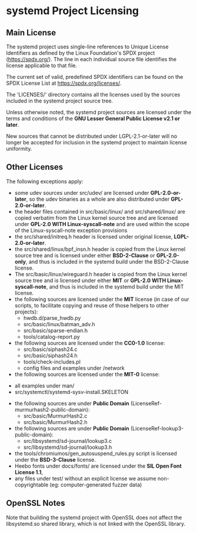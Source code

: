 # systemd Project Licensing

## Main License

The systemd project uses single-line references to Unique License Identifiers as
defined by the Linux Foundation's SPDX project (https://spdx.org/). The line in
each individual source file identifies the license applicable to that file.

The current set of valid, predefined SPDX identifiers can be found on the SPDX
License List at https://spdx.org/licenses/.

The 'LICENSES/' directory contains all the licenses used by the sources included in
the systemd project source tree.

Unless otherwise noted, the systemd project sources are licensed under the terms
and conditions of the **GNU Lesser General Public License v2.1 or later**.

New sources that cannot be distributed under LGPL-2.1-or-later will no longer
be accepted for inclusion in the systemd project to maintain license uniformity.

## Other Licenses

The following exceptions apply:

 * some udev sources under src/udev/ are licensed under **GPL-2.0-or-later**, so the
   udev binaries as a whole are also distributed under **GPL-2.0-or-later**.
 * the header files contained in src/basic/linux/ and src/shared/linux/ are copied
   verbatim from the Linux kernel source tree and are licensed under **GPL-2.0 WITH
   Linux-syscall-note** and are used within the scope of the Linux-syscall-note
   exception provisions
 * the src/shared/initreq.h header is licensed under original license,
   **LGPL-2.0-or-later**.
 * the src/shared/linux/bpf_insn.h header is copied from the Linux kernel
   source tree and is licensed under either **BSD-2-Clause** or **GPL-2.0-only**,
   and thus is included in the systemd build under the BSD-2-Clause license.
 * The src/basic/linux/wireguard.h header is copied from the Linux kernel
   source tree and is licensed under either **MIT** or **GPL-2.0 WITH Linux-syscall-note**,
   and thus is included in the systemd build under the MIT license.
 * the following sources are licensed under the **MIT** license (in case of our
   scripts, to facilitate copying and reuse of those helpers to other projects):
   - hwdb.d/parse_hwdb.py
   - src/basic/linux/batman_adv.h
   - src/basic/sparse-endian.h
   - tools/catalog-report.py
 * the following sources are licensed under the **CC0-1.0** license:
   - src/basic/siphash24.c
   - src/basic/siphash24.h
   - tools/check-includes.pl
   - config files and examples under /network
  * the following sources are licensed under the **MIT-0** license:
   - all examples under man/
   - src/systemctl/systemd-sysv-install.SKELETON
 * the following sources are under **Public Domain** (LicenseRef-murmurhash2-public-domain):
   - src/basic/MurmurHash2.c
   - src/basic/MurmurHash2.h
 * the following sources are under **Public Domain** (LicenseRef-lookup3-public-domain):
   - src/libsystemd/sd-journal/lookup3.c
   - src/libsystemd/sd-journal/lookup3.h
 * the tools/chromiumos/gen_autosuspend_rules.py script is licensed under the
   **BSD-3-Clause** license.
 * Heebo fonts under docs/fonts/ are licensed under the **SIL Open Font License 1.1**,
 * any files under test/ without an explicit license we assume non-copyrightable
   (eg: computer-generated fuzzer data)

## OpenSSL Notes

Note that building the systemd project with OpenSSL does not affect the libsystemd.so
shared library, which is not linked with the OpenSSL library.
